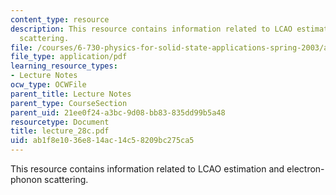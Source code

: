 ```yaml
---
content_type: resource
description: This resource contains information related to LCAO estimation and electron-phonon
  scattering.
file: /courses/6-730-physics-for-solid-state-applications-spring-2003/ab1f8e1036e814ac14c58209bc275ca5_lecture_28c.pdf
file_type: application/pdf
learning_resource_types:
- Lecture Notes
ocw_type: OCWFile
parent_title: Lecture Notes
parent_type: CourseSection
parent_uid: 21ee0f24-a3bc-9d08-bb83-835dd99b5a48
resourcetype: Document
title: lecture_28c.pdf
uid: ab1f8e10-36e8-14ac-14c5-8209bc275ca5
---
```

This resource contains information related to LCAO estimation and electron-phonon scattering.

